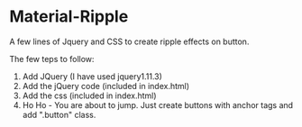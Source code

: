 # Material-Ripple
A few lines of Jquery and CSS to create ripple effects on button.

The few teps to follow:<br />
1. Add JQuery (I have used jquery1.11.3)<br />
2. Add the jQuery code (included in index.html)<br />
3. Add the css (included in index.html)<br />
4. Ho Ho - You are about to jump. Just create buttons with anchor tags and add ".button" class.
